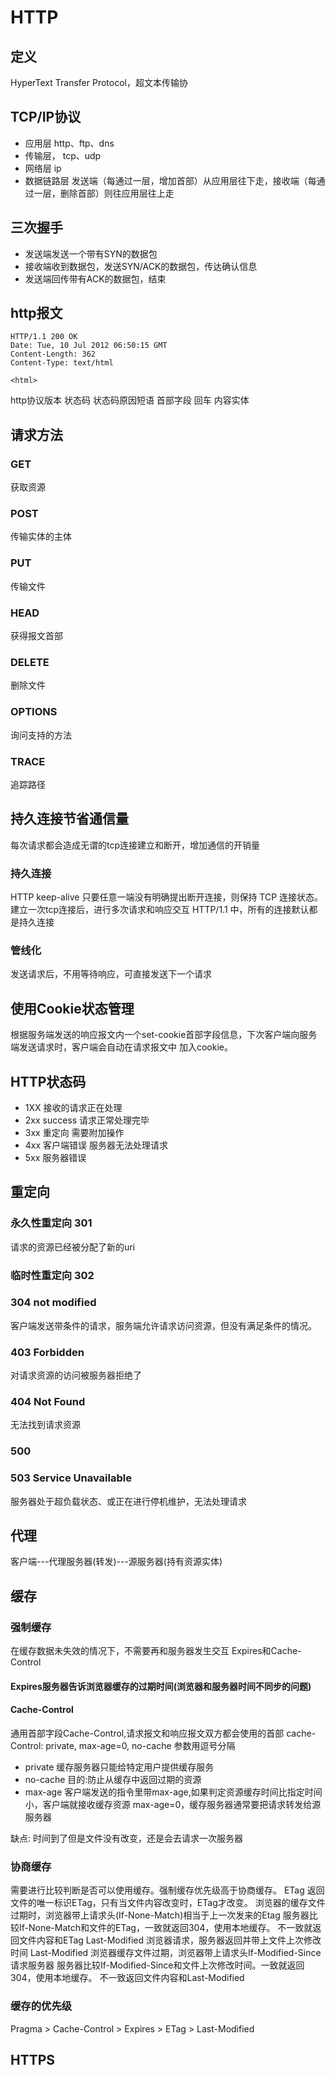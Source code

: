 # HTTP
## 定义
HyperText Transfer Protocol，超文本传输协

## TCP/IP协议
- 应用层 http、ftp、dns
- 传输层， tcp、udp
- 网络层 ip
- 数据链路层
发送端（每通过一层，增加首部）从应用层往下走，接收端（每通过一层，删除首部）则往应用层往上走

## 三次握手
- 发送端发送一个带有SYN的数据包
- 接收端收到数据包，发送SYN/ACK的数据包，传达确认信息
- 发送端回传带有ACK的数据包，结束

## http报文
```
HTTP/1.1 200 OK
Date: Tue, 10 Jul 2012 06:50:15 GMT
Content-Length: 362
Content-Type: text/html

<html>
```
http协议版本 状态码 状态码原因短语
首部字段
回车
内容实体

## 请求方法
### GET
获取资源
### POST
传输实体的主体
### PUT
传输文件
### HEAD
获得报文首部
### DELETE
删除文件
### OPTIONS
询问支持的方法
### TRACE
追踪路径

## 持久连接节省通信量
每次请求都会造成无谓的tcp连接建立和断开，增加通信的开销量

### 持久连接
HTTP keep-alive
只要任意一端没有明确提出断开连接，则保持 TCP 连接状态。
建立一次tcp连接后，进行多次请求和响应交互
HTTP/1.1 中，所有的连接默认都是持久连接 

### 管线化
发送请求后，不用等待响应，可直接发送下一个请求

## 使用Cookie状态管理
根据服务端发送的响应报文内一个set-cookie首部字段信息，下次客户端向服务端发送请求时，客户端会自动在请求报文中
加入cookie。

## HTTP状态码
- 1XX 接收的请求正在处理
- 2xx success 请求正常处理完毕
- 3xx 重定向 需要附加操作
- 4xx 客户端错误 服务器无法处理请求
- 5xx 服务器错误
## 重定向
### 永久性重定向 301
请求的资源已经被分配了新的uri
### 临时性重定向 302
### 304 not modified
客户端发送带条件的请求，服务端允许请求访问资源，但没有满足条件的情况。
### 403 Forbidden
对请求资源的访问被服务器拒绝了
### 404 Not Found
无法找到请求资源
### 500
### 503 Service Unavailable
服务器处于超负载状态、或正在进行停机维护，无法处理请求

## 代理
客户端---代理服务器(转发)---源服务器(持有资源实体)

## 缓存
### 强制缓存
在缓存数据未失效的情况下，不需要再和服务器发生交互
Expires和Cache-Control
#### Expires服务器告诉浏览器缓存的过期时间(浏览器和服务器时间不同步的问题)

#### Cache-Control
通用首部字段Cache-Control,请求报文和响应报文双方都会使用的首部
cache-Control: private, max-age=0, no-cache 参数用逗号分隔
- private 缓存服务器只能给特定用户提供缓存服务
- no-cache 目的:防止从缓存中返回过期的资源
- max-age 客户端发送的指令里带max-age,如果判定资源缓存时间比指定时间小，客户端就接收缓存资源
max-age=0，缓存服务器通常要把请求转发给源服务器

缺点: 时间到了但是文件没有改变，还是会去请求一次服务器

### 协商缓存
需要进行比较判断是否可以使用缓存。强制缓存优先级高于协商缓存。
ETag
返回文件的唯一标识ETag，只有当文件内容改变时，ETag才改变。
浏览器的缓存文件过期时，浏览器带上请求头(If-None-Match)相当于上一次发来的Etag
服务器比较If-None-Match和文件的ETag，一致就返回304，使用本地缓存。
不一致就返回文件内容和ETag
Last-Modified
浏览器请求，服务器返回并带上文件上次修改时间 Last-Modified
浏览器缓存文件过期，浏览器带上请求头If-Modified-Since请求服务器
服务器比较If-Modified-Since和文件上次修改时间。一致就返回304，使用本地缓存。
不一致返回文件内容和Last-Modified

### 缓存的优先级
Pragma > Cache-Control > Expires > ETag > Last-Modified

## HTTPS